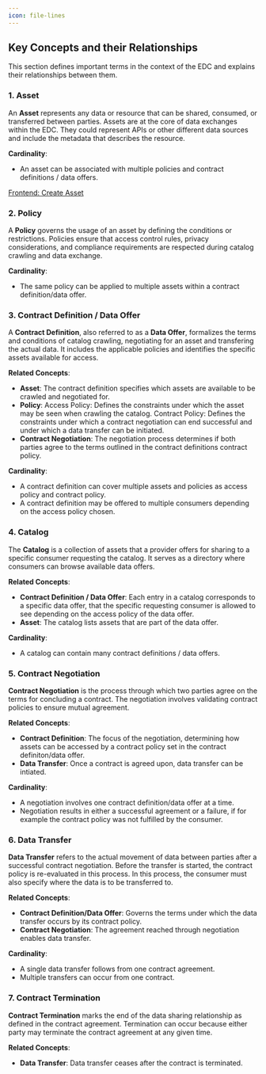 ```yaml
---
icon: file-lines
---
```


## Key Concepts and their Relationships

This section defines important terms in the context of the EDC and explains their relationships between them.

### 1. Asset

An **Asset** represents any data or resource that can be shared, consumed, or transferred between parties. Assets are at the core of data exchanges within the EDC. They could represent APIs or other different data sources and include the metadata that describes the resource.

**Cardinality**:
- An asset can be associated with multiple policies and contract definitions / data offers.

[Frontend: Create Asset](/frontend/providing/create-asset)

### 2. Policy

A **Policy** governs the usage of an asset by defining the conditions or restrictions. Policies ensure that access control rules, privacy considerations, and compliance requirements are respected during catalog crawling and data exchange.

**Cardinality**:
- The same policy can be applied to multiple assets within a contract definition/data offer.

### 3. Contract Definition / Data Offer

A **Contract Definition**, also referred to as a **Data Offer**, formalizes the terms and conditions of catalog crawling, negotiating for an asset and transfering the actual data. It includes the applicable policies and identifies the specific assets available for access.

**Related Concepts**:
- **Asset**: The contract definition specifies which assets are available to be crawled and negotiated for.
- **Policy**: Access Policy: Defines the constraints under which the asset may be seen when crawling the catalog. Contract Policy: Defines the constraints under which a contract negotiation can end successful and under which a data transfer can be initiated.
- **Contract Negotiation**: The negotiation process determines if both parties agree to the terms outlined in the contract definitions contract policy.

**Cardinality**:
- A contract definition can cover multiple assets and policies as access policy and contract policy.
- A contract definition may be offered to multiple consumers depending on the access policy chosen.

### 4. Catalog

The **Catalog** is a collection of assets that a provider offers for sharing to a specific consumer requesting the catalog. It serves as a directory where consumers can browse available data offers.

**Related Concepts**:
- **Contract Definition / Data Offer**: Each entry in a catalog corresponds to a specific data offer, that the specific requesting consumer is allowed to see depending on the access policy of the data offer.
- **Asset**: The catalog lists assets that are part of the data offer.

**Cardinality**:
- A catalog can contain many contract definitions / data offers.

### 5. Contract Negotiation

**Contract Negotiation** is the process through which two parties agree on the terms for concluding a contract. The negotiation involves validating contract policies to ensure mutual agreement.

**Related Concepts**:
- **Contract Definition**: The focus of the negotiation, determining how assets can be accessed by a contract policy set in the contract definiton/data offer.
- **Data Transfer**: Once a contract is agreed upon, data transfer can be intiated.

**Cardinality**:
- A negotiation involves one contract definition/data offer at a time.
- Negotiation results in either a successful agreement or a failure, if for example the contract policy was not fulfilled by the consumer.

### 6. Data Transfer

**Data Transfer** refers to the actual movement of data between parties after a successful contract negotiation. Before the transfer is started, the contract policy is re-evaluated in this process. In this process, the consumer must also specify where the data is to be transferred to. 

**Related Concepts**:
- **Contract Definition/Data Offer**: Governs the terms under which the data transfer occurs by its contract policy.
- **Contract Negotiation**: The agreement reached through negotiation enables data transfer.

**Cardinality**:
- A single data transfer follows from one contract agreement.
- Multiple transfers can occur from one contract.

### 7. Contract Termination

**Contract Termination** marks the end of the data sharing relationship as defined in the contract agreement. Termination can occur because either party may terminate the contract agreement at any given time.

**Related Concepts**:
- **Data Transfer**: Data transfer ceases after the contract is terminated.
